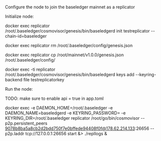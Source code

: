 Configure the node to join the baseledger mainnet as a replicator

Initialize node:

docker exec replicator /root/.baseledger/cosmovisor/genesis/bin/baseledgerd init testreplicator --chain-id=baseledger

docker exec replicator rm /root/.baseledger/config/genesis.json

docker exec replicator cp /root/mainnet/v1.0.0/genesis.json /root/.baseledger/config/

docker exec -ti replicator /root/.baseledger/cosmovisor/genesis/bin/baseledgerd keys add --keyring-backend file testreplicatorkey

Run the node:

TODO: make sure to enable api = true in app.toml

docker exec -e DAEMON_HOME=/root/.baseledger -e DAEMON_NAME=baseledgerd -e KEYRING_PASSWORD=<pass> -e KEYRING_DIR=/root/.baseledger replicator /root/go/bin/cosmovisor --p2p.persistent_peers 9078b8ba5a8cb2d2bdd750f7e0bffede94408f0f@178.62.214.133:26656 --p2p.laddr tcp://127.0.0.1:26656 start &> ./repllogs &